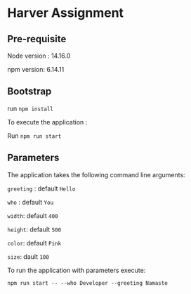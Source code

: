 # Harver Assignment

## Pre-requisite

Node version : 14.16.0

npm version: 6.14.11


## Bootstrap

run  `npm install`

To execute the application :

Run `npm run start`

## Parameters

The application takes the following command line arguments:

`greeting` : default `Hello`

`who` : default `You`

`width`: default `400`

`height`: default `500`

`color`: default `Pink`

`size`: dault `100`



To run the application with parameters execute:

`npm run start -- --who Developer --greeting Namaste`


